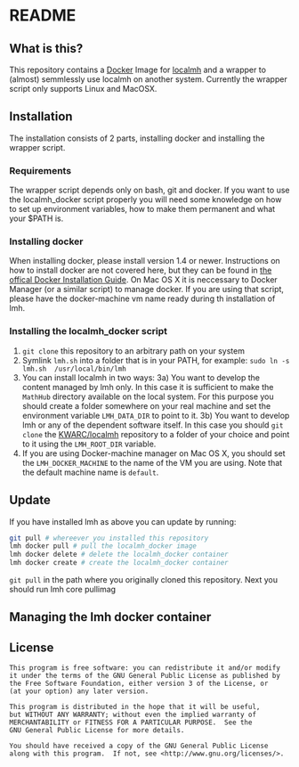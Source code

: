 # README

## What is this?

This repository contains a [Docker](https://www.docker.com/) Image for [localmh](https://github.com/KWARC/localmh) and a wrapper to (almost) semmlessly use localmh on another system. Currently the wrapper script only supports Linux and MacOSX.

## Installation

The installation consists of 2 parts, installing docker and installing the wrapper script.

### Requirements

The wrapper script depends only on bash, git and docker. If you want to use the localmh_docker script properly you will need some knowledge on how to set up environment variables, how to make them permanent and what your $PATH is.

### Installing docker

When installing docker, please install version 1.4 or newer. Instructions on how to install docker are not covered here, but they can be found in [the offical Docker Installation Guide](https://docs.docker.com/installation/). On Mac OS X it is neccessary to Docker Manager (or a similar script) to manage docker. If you are using that script, please have the docker-machine vm name ready during th installation of lmh.

### Installing the localmh_docker script

1) ```git clone``` this repository to an arbitrary path on your system
2) Symlink ```lmh.sh``` into a folder that is in your PATH, for example: ```sudo ln -s lmh.sh  /usr/local/bin/lmh```
3) You can install localmh in two ways:
  3a) You want to develop the content managed by lmh only. In this case it is sufficient to make the ```MathHub``` directory available on the local system. For this purpose you should create a folder somewhere on your real machine and set the environment variable ```LMH_DATA_DIR``` to point to it.
  3b) You want to develop lmh or any of the dependent software itself. In this case you should ```git clone``` the [KWARC/localmh](https://github.com/KWARC/localmh) repository to a folder of your choice and point to it using the ```LMH_ROOT_DIR``` variable.
4) If you are using Docker-machine manager on Mac OS X, you should set the ```LMH_DOCKER_MACHINE``` to the name of the VM you are using. Note that the default machine name is ```default```.

## Update

If you have installed lmh as above you can update by running:

```bash
git pull # whereever you installed this repository
lmh docker pull # pull the localmh_docker image
lmh docker delete # delete the localmh_docker container
lmh docker create # create the localmh_docker container
```

```git pull``` in the path where you originally cloned this repository. Next you should run lmh core pullimag

## Managing the lmh docker container



## License

    This program is free software: you can redistribute it and/or modify
    it under the terms of the GNU General Public License as published by
    the Free Software Foundation, either version 3 of the License, or
    (at your option) any later version.

    This program is distributed in the hope that it will be useful,
    but WITHOUT ANY WARRANTY; without even the implied warranty of
    MERCHANTABILITY or FITNESS FOR A PARTICULAR PURPOSE.  See the
    GNU General Public License for more details.

    You should have received a copy of the GNU General Public License
    along with this program.  If not, see <http://www.gnu.org/licenses/>.
